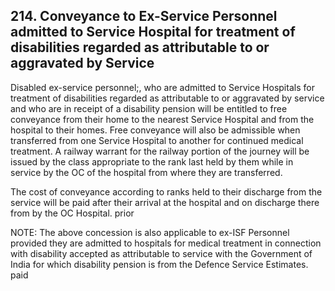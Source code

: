 ## 214. Conveyance to Ex-Service Personnel admitted to Service Hospital for treatment of disabilities regarded as attributable to or aggravated by Service

Disabled ex-service personnel;, who are admitted to Service Hospitals for treatment of disabilities regarded as attributable to or aggravated by service and who are in receipt of a disability pension will be entitled to free conveyance from their home to the nearest Service Hospital and from the hospital to their homes. Free conveyance will also be admissible when transferred from one Service Hospital to another for continued medical treatment. A railway warrant for the railway portion of the journey will be issued by the class appropriate to the rank last held by them while in service by the OC of the hospital from where they are transferred.

The cost of conveyance according to ranks held to their discharge from the service will be paid after their arrival at the hospital and on discharge there from by the OC Hospital. prior

NOTE: The above concession is also applicable to ex-ISF Personnel   provided they are admitted to hospitals for medical treatment in connection with disability accepted as attributable to service with the Government of India for which disability pension is from the Defence Service Estimates. paid
